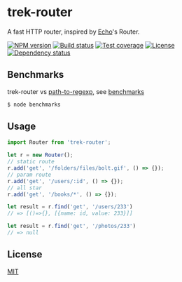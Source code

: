 # trek-router

A fast HTTP router, inspired by [Echo](https://github.com/labstack/echo)'s Router.

  [![NPM version][npm-img]][npm-url]
  [![Build status][travis-img]][travis-url]
  [![Test coverage][coveralls-img]][coveralls-url]
  [![License][license-img]][license-url]
  [![Dependency status][david-img]][david-url]


## Benchmarks

trek-router vs [path-to-regexp][], see [benchmarks](benchmarks)

```bash
$ node benchmarks
```

## Usage

```js
import Router from 'trek-router';

let r = new Router();
// static route
r.add('get', '/folders/files/bolt.gif', () => {});
// param route
r.add('get', '/users/:id', () => {});
// all star
r.add('get', '/books/*', () => {});

let result = r.find('get', '/users/233')
// => [()=>{}, [{name: id, value: 233}]]

let result = r.find('get', '/photos/233')
// => null
```

## License

  [MIT](LICENSE)

[path-to-regexp]: https://github.com/pillarjs/path-to-regexp

[npm-img]: https://img.shields.io/npm/v/trek-router.svg?style=flat-square
[npm-url]: https://npmjs.org/package/trek-router
[travis-img]: https://img.shields.io/travis/trekjs/trek-router.svg?style=flat-square
[travis-url]: https://travis-ci.org/trekjs/trek-router
[coveralls-img]: https://img.shields.io/coveralls/trekjs/trek-router.svg?style=flat-square
[coveralls-url]: https://coveralls.io/r/trekjs/trek-router?branch=master
[license-img]: https://img.shields.io/badge/license-MIT-green.svg?style=flat-square
[license-url]: LICENSE
[david-img]: https://img.shields.io/david/trekjs/trek-router.svg?style=flat-square
[david-url]: https://david-dm.org/trekjs/trek-router
